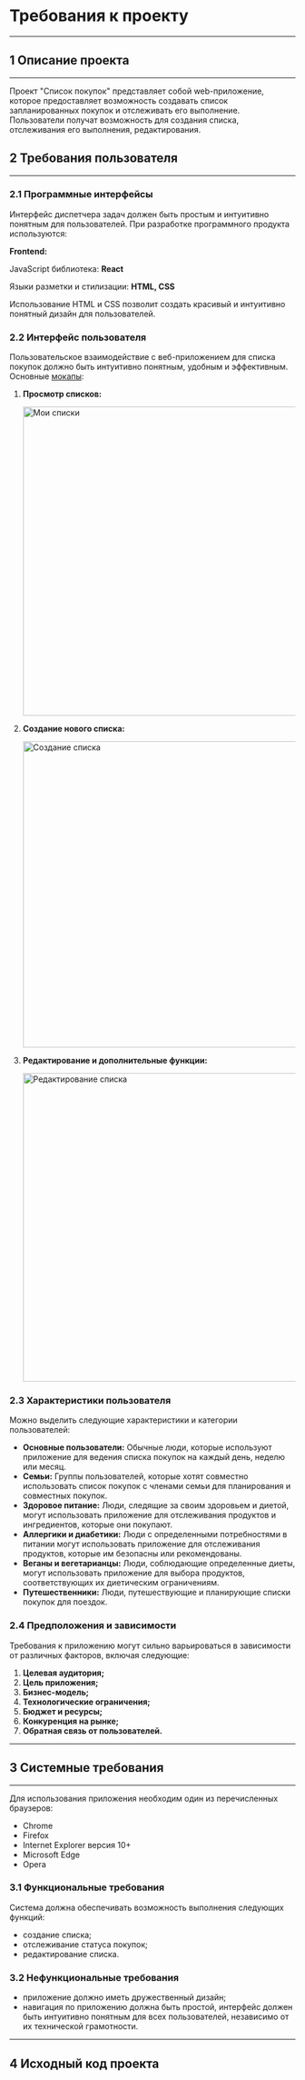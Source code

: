 # Требования к проекту
---
## 1 Описание проекта
---
Проект "Список покупок" представляет собой web-приложение, которое предоставляет возможность создавать список запланированных покупок и отслеживать его выполнение. Пользователи получат возможность для создания списка, отслеживания его выполнения, редактирования.

## 2 Требования пользователя
---
### 2.1 Программные интерфейсы

Интерфейс диспетчера задач должен быть простым и интуитивно понятным для пользователей. При разработке программного продукта используются:

**Frontend:**

JavaScript библиотека: **React**

Языки разметки и стилизации: **HTML, CSS**

Использование HTML и CSS позволит создать красивый и интуитивно понятный дизайн для пользователей.

### 2.2 Интерфейс пользователя

Пользовательское взаимодействие с веб-приложением для списка покупок должно быть интуитивно понятным, удобным и эффективным. Основные [мокапы](https://github.com/Polkob/GroceryList/tree/main/%D0%9C%D0%BE%D0%BA%D0%B0%D0%BF%D1%8B):


1. **Просмотр списков:**

   <img width="544" alt="Мои списки" src="https://github.com/Polkob/GroceryList/assets/93399289/f48cc2e4-cf35-482b-9959-d936142c6937">


2. **Создание нового списка:**
 
    <img width="539" alt="Создание списка" src="https://github.com/Polkob/GroceryList/assets/93399289/5a09b26c-14c4-4497-8933-00f63b35f3d0">


3. **Редактирование и дополнительные функции:**

    <img width="543" alt="Редактирование списка" src="https://github.com/Polkob/GroceryList/assets/93399289/9c399422-7b0b-4c70-ba30-9e8fb5578182">



### 2.3 Характеристики пользователя

Можно выделить следующие характеристики и категории пользователей:

   - **Основные пользователи:** Обычные люди, которые используют приложение для ведения списка покупок на каждый день, неделю или месяц.
   - **Семьи:** Группы пользователей, которые хотят совместно использовать список покупок с членами семьи для планирования и совместных покупок.
   - **Здоровое питание:** Люди, следящие за своим здоровьем и диетой, могут использовать приложение для отслеживания продуктов и ингредиентов, которые они покупают.
   - **Аллергики и диабетики:** Люди с определенными потребностями в питании могут использовать приложение для отслеживания продуктов, которые им безопасны или рекомендованы.
   - **Веганы и вегетарианцы:** Люди, соблюдающие определенные диеты, могут использовать приложение для выбора продуктов, соответствующих их диетическим ограничениям.
   - **Путешественники:** Люди, путешествующие и планирующие списки покупок для поездок.

### 2.4 Предположения и зависимости

Требования к приложению могут сильно варьироваться в зависимости от различных факторов, включая следующие:

1. **Целевая аудитория;**
2. **Цель приложения;**
3. **Бизнес-модель;** 
4. **Технологические ограничения;**
5. **Бюджет и ресурсы;** 
6. **Конкуренция на рынке;** 
7. **Обратная связь от пользователей.**

---
## 3 Системные требования
---
Для использования приложения необходим один из перечисленных браузеров:

- Chrome
- Firefox
- Internet Explorer версия 10+
- Microsoft Edge
- Opera

### 3.1 Функциональные требования

Система должна обеспечивать возможность выполнения следующих функций:

- создание списка;
- отслеживание статуса покупок;
- редактирование списка.

### 3.2 Нефункциональные требования

- приложение должно иметь дружественный дизайн;
- навигация по приложению должна быть простой, интерфейс должен быть интуитивно понятным для всех пользователей, независимо от их технической грамотности.

---
## 4 Исходный код проекта
